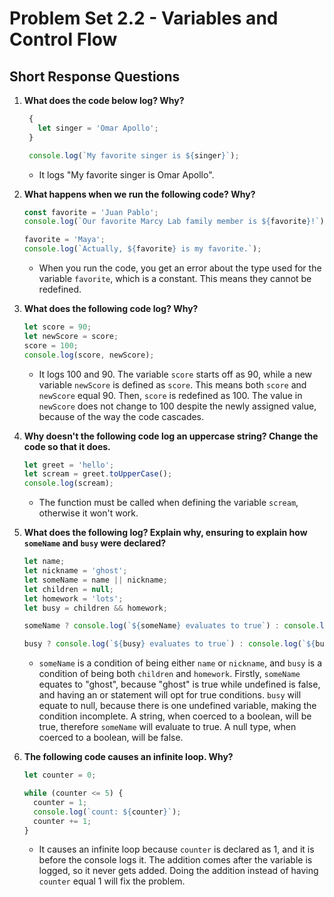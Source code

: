 # Problem Set 2.2 - Variables and Control Flow
## Short Response Questions

1. **What does the code below log? Why?**
   ```javascript
    {
      let singer = 'Omar Apollo';
    }

    console.log(`My favorite singer is ${singer}`);
   ```
   - It logs "My favorite singer is Omar Apollo".

2. **What happens when we run the following code? Why?**
   ```javascript
   const favorite = 'Juan Pablo';
   console.log(`Our favorite Marcy Lab family member is ${favorite}!`);

   favorite = 'Maya';
   console.log(`Actually, ${favorite} is my favorite.`);
   ```
   - When you run the code, you get an error about the type used for the variable `favorite`, which is a constant. This means they cannot be redefined.

3. **What does the following code log? Why?**
   ```javascript
   let score = 90; 
   let newScore = score;
   score = 100; 
   console.log(score, newScore);
   ```
   - It logs 100 and 90. The variable `score` starts off as 90, while a new variable `newScore` is defined as `score`. This means both `score` and `newScore` equal 90. Then, `score` is redefined as 100. The value in `newScore` does not change to 100 despite the newly assigned value, because of the way the code cascades.

4. **Why doesn't the following code log an uppercase string? Change the code so that it does.**
   ```javascript
   let greet = 'hello';
   let scream = greet.toUpperCase();
   console.log(scream); 
   ```
   - The function must be called when defining the variable `scream`, otherwise it won't work.

5. **What does the following log? Explain why, ensuring to explain how `someName` and `busy` were declared?**
   ```javascript
   let name;
   let nickname = 'ghost';
   let someName = name || nickname;
   let children = null;
   let homework = 'lots';
   let busy = children && homework;

   someName ? console.log(`${someName} evaluates to true`) : console.log(`${someName} evaluates to false.`);

   busy ? console.log(`${busy} evaluates to true`) : console.log(`${busy} evaluates to false.`);
   ```
   - `someName` is a condition of being either  `name` or `nickname`, and `busy` is a condition of being both `children` and `homework`. Firstly, `someName` equates to "ghost", because "ghost" is true while undefined is false, and having an or statement will opt for true conditions. `busy` will equate to null, because there is one undefined variable, making the condition incomplete. A string, when coerced to a boolean, will be true, therefore `someName` will evaluate to true. A null type, when coerced to a boolean, will be false. 

6. **The following code causes an infinite loop. Why?**
   ```javascript
   let counter = 0;

   while (counter <= 5) {
     counter = 1;
     console.log(`count: ${counter}`);
     counter += 1;
   }
   ```
   - It causes an infinite loop because `counter` is declared as 1, and it is before the console logs it. The addition comes after the variable is logged, so it never gets added. Doing the addition instead of having `counter` equal 1 will fix the problem.